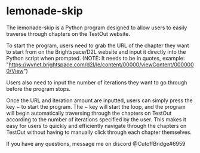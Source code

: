 # lemonade-skip
The lemonade-skip is a Python program designed to allow users to easily traverse through chapters on the TestOut website. 

To start the program, users need to grab the URL of the chapter they want to start from on the Brightspace/D2L website and input it directly into the Python script when prompted. 
(NOTE: It needs to be in quotes, example: "https://wvnet.brightspace.com/d2l/le/content/00000/viewContent/0000000/View") 

Users also need to input the number of iterations they want to go through before the program stops.

Once the URL and iteration amount are inputted, users can simply press the key ~ to start the program. 
The ~ key will start the loop, and the program will begin automatically traversing through the chapters on TestOut according to the number of iterations specified by the user. 
This makes it easy for users to quickly and efficiently navigate through the chapters on TestOut without having to manually click through each chapter themselves.

If you have any questions, message me on discord @CutoffBridge#6959
